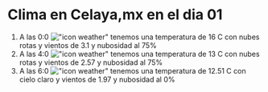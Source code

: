 # Clima en Celaya,mx en el dia 01

1. A las 0:0 !["icon weather"](http://openweathermap.org/img/w/04n.png) tenemos una temperatura de 16 C con nubes rotas y  vientos de 3.1 y nubosidad al 75%
1. A las 4:0 !["icon weather"](http://openweathermap.org/img/w/04n.png) tenemos una temperatura de 13 C con nubes rotas y  vientos de 2.57 y nubosidad al 75%
1. A las 6:0 !["icon weather"](http://openweathermap.org/img/w/01n.png) tenemos una temperatura de 12.51 C con cielo claro y  vientos de 1.97 y nubosidad al 0%

